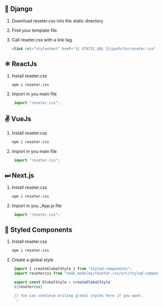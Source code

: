 ## 🐍 Django

1. Download reseter.css into the static directory

2. Find your template file

3. Call reseter.css with a link tag
    ```html
    <link rel="stylesheet" href="{{ STATIC_URL }}/path/to/reseter.css" />
    ```

## ⚛ ReactJs

1. Install reseter.css
   ```bash
   npm i reseter.css
   ```

2. Import in you main file
   ```jsx
    import "reseter.css";
   ```

## ✌ VueJs

1. Install reseter.css
   ```bash
   npm i reseter.css
   ```

2. Import in you main file
   ```jsx
    import "reseter.css";
   ```

## ⏭ Next.js

1. Install reseter.css
   ```bash
   npm i reseter.css
   ```

2. Import in you _App.js file
   ```jsx
    import "reseter.css";
   ```

## 💅 Styled Components

1. Install reseter.css
   ```bash
   npm i reseter.css
   ```

2. Create a global style
   ```jsx
    import { createGlobalStyle } from "styled-components";
    import resetercss from "node_modules/reseter.css/src/styled-components/js/reseter.js";

    export const GlobalStyle = createGlobalStyle`
    ${resetercss}

    // You can continue writing global styles here if you want.
    `;
   ```

